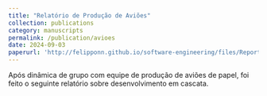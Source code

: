 ```yaml
---
title: "Relatório de Produção de Aviões"
collection: publications
category: manuscripts
permalink: /publication/avioes
date: 2024-09-03
paperurl: 'http://felipponn.github.io/software-engineering/files/Report.pdf'
---
```


Após dinâmica de grupo com equipe de produção de aviões de papel, foi feito o seguinte relatório sobre desenvolvimento em cascata.